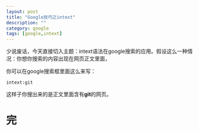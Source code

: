 ```yaml
---
layout: post
title: "Google技巧之intext"
description: ""
category: google
tags: [google,intext]
---
```


少说废话，今天直接切入主题：intext语法在google搜索的应用。假设这么一种情况：你想你搜索的内容出现在网页正文里面，  

你可以在google搜索框里面这么来写：  

	intext:git  

这样子你搜出来的是正文里面含有**git**的网页。  

完  
=
